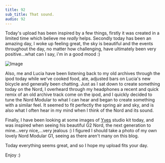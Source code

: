 ```yaml
---
title: 92
sub_title: That sound.
audio: 92
---
```

Today's upload has been inspired by a few things, firstly it was created in a limited time which believe me <i>really</i> helps. Secondly today has been an amazing day, I woke up feeling great, the sky is beautiful and the events throughout the day, no matter how challenging, have ultimately been very positive…what can I say, i'm in a good mood :) 

![Image](/assets/img/Snd-92.jpg)

Also, me and Lucia have been listening back to my old archives through the ipod today while we've cooked food, ate, adjusted bars on Lucia's new bicycle and generally been chatting. Just as I sat down to create something today on the Nord, I overheard through my headphones a recent and quick remix of an old archive track come on the ipod, and I quickly decided to tune the Nord Modular to what I can hear and began to create something with a similar feel. It seemed to fit perfectly the spring air and sky, and is also what I often hear in my mind when I think of the Nord and its sound.

Finally, I have been looking at some images of <a href="http://www.knobsounds.com/" title="Yves" target="_blank">Yves</a> studio kit today, and was inspired when seeing his beautiful G2 Nord, the next generation to mine…very nice,…very jealous :)
I figured I should take a photo of my own lovely Nord Modular G1, seeing as there aren't many on this blog.

Today everything seems great, and so I hope my upload fits your day.

Enjoy :)